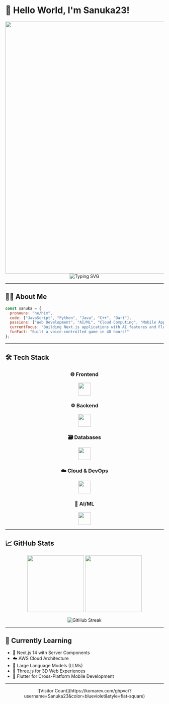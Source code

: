 
# 💫 Hello World, I'm Sanuka23!

<div align="center">
  <img src="https://user-images.githubusercontent.com/74038190/225813708-98b745f2-7d22-48cf-9150-083f1b00d6c9.gif" width="800"/>
</div>

<div align="center">
  <img src="https://readme-typing-svg.demolab.com?font=Fira+Code&weight=600&size=24&pause=1000&color=7F3FBF&center=true&vCenter=true&width=435&lines=Full+Stack+Developer;AI%2FML+Enthusiast;Open+Source+Contributor;Tech+Explorer;Flutter+Developer" alt="Typing SVG" />
</div>

---

## 👨‍💻 About Me

```javascript
const sanuka = {
  pronouns: "he/him",
  code: ["JavaScript", "Python", "Java", "C++", "Dart"],
  passions: ["Web Development", "AI/ML", "Cloud Computing", "Mobile App Development"],
  currentFocus: "Building Next.js applications with AI features and Flutter apps",
  funFact: "Built a voice-controlled game in 48 hours!"
};
```

---

## 🛠️ Tech Stack

<div align="center">

### 🌐 Frontend
<img src="https://skillicons.dev/icons?i=react,nextjs,tailwind,flutter" height="40"/>

### ⚙️ Backend
<img src="https://skillicons.dev/icons?i=nodejs,express" height="40"/>

### 🗃️ Databases
<img src="https://skillicons.dev/icons?i=mongodb,mysql" height="40"/>

### ☁️ Cloud & DevOps
<img src="https://skillicons.dev/icons?i=aws,docker" height="40"/>

### 🤖 AI/ML
<img src="https://skillicons.dev/icons?i=tensorflow,pytorch" height="40"/>

</div>

---

## 📈 GitHub Stats

<div align="center">
  <img height="180em" src="https://github-readme-stats.vercel.app/api?username=Sanuka23&show_icons=true&theme=radical&include_all_commits=true&count_private=true"/>
  <img height="180em" src="https://github-readme-stats.vercel.app/api/top-langs/?username=Sanuka23&layout=compact&langs_count=8&theme=radical"/>
  
  ![GitHub Streak](https://streak-stats.demolab.com/?user=Sanuka23&theme=radical)
</div>

---

## 🌱 Currently Learning

- 🔮 Next.js 14 with Server Components
- ☁️ AWS Cloud Architecture
- 🤖 Large Language Models (LLMs)
- 🎨 Three.js for 3D Web Experiences
- 📱 Flutter for Cross-Platform Mobile Development

---

<div align="center">
  ![Visitor Count](https://komarev.com/ghpvc/?username=Sanuka23&color=blueviolet&style=flat-square)
</div>
